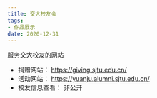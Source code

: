```yaml
---
title: 交大校友会
tags:
- 作品展示
date: 2020-12-31
---
```


服务交大校友的网站

- 捐赠网站： https://giving.sjtu.edu.cn/
- 活动网站： https://yuanju.alumni.sjtu.edu.cn/
- 校友信息查看： 非公开

